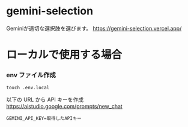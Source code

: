 # gemini-selection

Geminiが適切な選択肢を選びます。
https://gemini-selection.vercel.app/

# ローカルで使用する場合

### env ファイル作成

```
touch .env.local
```

以下の URL から API キーを作成
https://aistudio.google.com/prompts/new_chat

```
GEMINI_API_KEY=取得したAPIキー
```
